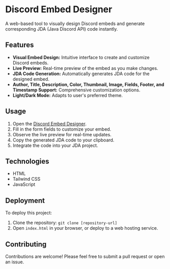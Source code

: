 # Discord Embed Designer

A web-based tool to visually design Discord embeds and generate corresponding JDA (Java Discord API) code instantly.

## Features

-   **Visual Embed Design:** Intuitive interface to create and customize Discord embeds.
-   **Live Preview:** Real-time preview of the embed as you make changes.
-   **JDA Code Generation:** Automatically generates JDA code for the designed embed.
-   **Author, Title, Description, Color, Thumbnail, Image, Fields, Footer, and Timestamp Support:** Comprehensive customization options.
-   **Light/Dark Mode:** Adapts to user's preferred theme.

## Usage

1.  Open the [Discord Embed Designer]([https://yoraudev.github.io/discord-embed-designer/]).
2.  Fill in the form fields to customize your embed.
3.  Observe the live preview for real-time updates.
4.  Copy the generated JDA code to your clipboard.
5.  Integrate the code into your JDA project.

## Technologies

-   HTML
-   Tailwind CSS
-   JavaScript

## Deployment

To deploy this project:

1.  Clone the repository: `git clone [repository-url]`
2.  Open `index.html` in your browser, or deploy to a web hosting service.

## Contributing

Contributions are welcome! Please feel free to submit a pull request or open an issue.
